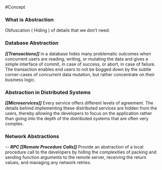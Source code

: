 #Concept 
### What is Abstraction
Obfuscation ( Hiding ) of details that we don’t need.
### Database Abstraction
***[[Transactions]]*** in a database hides many problematic outcomes when concurrent users are reading, writing, or mutating the data and gives a simple interface of commit, in case of success, or abort, in case of failure. 
The transaction enables end users to not be bogged down by the subtle corner-cases of concurrent data mutation, but rather concentrate on their business logic.

### Abstraction in Distributed Systems
***[[Microservices]]***
	Every service offers different levels of agreement. The details behind implementing these distributed services are hidden from the users, thereby allowing the developers to focus on the application rather than going into the depth of the distributed systems that are often very complex.

### Network Abstractions
-- ***RPC [[Remote Procedure Calls]]***
	Provide an abstraction of a local procedure call to the developers by hiding the complexities of packing and sending function arguments to the remote server, receiving the return values, and managing any network retries.	
	